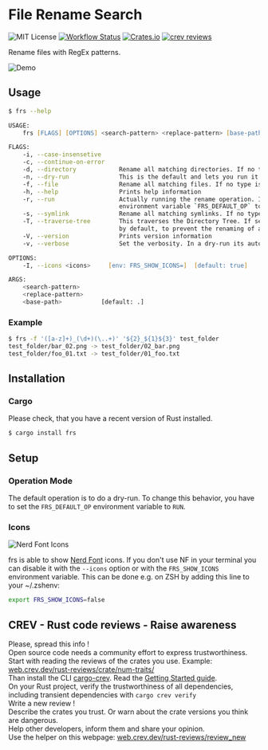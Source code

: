 # File Rename Search

![MIT License](https://img.shields.io/github/license/TheAlgorythm/frs?style=for-the-badge&logo=open-source-initiative)
[![Workflow Status](https://img.shields.io/github/workflow/status/TheAlgorythm/frs/Rust?style=for-the-badge)](https://github.com/TheAlgorythm/frs/actions?query=workflow%3ARust)
[![Crates.io](https://img.shields.io/crates/v/frs?style=for-the-badge&logo=rust)](https://crates.io/crates/frs)
[![crev reviews](https://web.crev.dev/rust-reviews/badge/crev_count/frs.svg)](https://web.crev.dev/rust-reviews/crate/frs/)

Rename files with RegEx patterns.

![Demo](https://zschoen.dev/img/frs_casts.svg)

## Usage

```zsh
$ frs --help

USAGE:
    frs [FLAGS] [OPTIONS] <search-pattern> <replace-pattern> [base-path]

FLAGS:
    -i, --case-insensetive
    -c, --continue-on-error
    -d, --directory            Rename all matching directories. If no type is set, then everything will be renamed
    -n, --dry-run              This is the default and lets you run it without the actual operation
    -f, --file                 Rename all matching files. If no type is set, then everything will be renamed
    -h, --help                 Prints help information
    -r, --run                  Actually running the rename operation. If you want to set this as default, set the
                               environment variable `FRS_DEFAULT_OP` to `RUN`
    -s, --symlink              Rename all matching symlinks. If no type is set, then everything will be renamed
    -T, --traverse-tree        This traverses the Directory Tree. If set, the renaming of directories will be disabled
                               by default, to prevent the renaming of a directory and its inner files
    -V, --version              Prints version information
    -v, --verbose              Set the verbosity. In a dry-run its automatically set to 1

OPTIONS:
    -I, --icons <icons>     [env: FRS_SHOW_ICONS=]  [default: true]

ARGS:
    <search-pattern>
    <replace-pattern>
    <base-path>           [default: .]
```

### Example

```zsh
$ frs -f '([a-z]+)_(\d+)(\..+)' '${2}_${1}${3}' test_folder
test_folder/bar_02.png -> test_folder/02_bar.png
test_folder/foo_01.txt -> test_folder/01_foo.txt
```

## Installation

### Cargo

Please check, that you have a recent version of Rust installed.

```zsh
$ cargo install frs
```

## Setup

### Operation Mode

The default operation is to do a dry-run. To change this behavior, you have to set the `FRS_DEFAULT_OP` environment variable to `RUN`.

### Icons

![Nerd Font Icons](https://zschoen.dev/img/frs_icons.png)

frs is able to show [Nerd Font](https://www.nerdfonts.com/) icons. If you don't use NF in your terminal you can disable it with the `--icons` option or with the `FRS_SHOW_ICONS` environment variable.
This can be done e.g. on ZSH by adding this line to your ~/.zshenv:

```zsh
export FRS_SHOW_ICONS=false
```


## CREV - Rust code reviews - Raise awareness

Please, spread this info !\
Open source code needs a community effort to express trustworthiness.\
Start with reading the reviews of the crates you use. Example: [web.crev.dev/rust-reviews/crate/num-traits/](https://web.crev.dev/rust-reviews/crate/num-traits/) \
Than install the CLI [cargo-crev](https://github.com/crev-dev/cargo-crev)\. Read the [Getting Started guide](https://github.com/crev-dev/cargo-crev/blob/master/cargo-crev/src/doc/getting_started.md). \
On your Rust project, verify the trustworthiness of all dependencies, including transient dependencies with `cargo crev verify`\
Write a new review ! \
Describe the crates you trust. Or warn about the crate versions you think are dangerous.\
Help other developers, inform them and share your opinion.\
Use the helper on this webpage: [web.crev.dev/rust-reviews/review_new](https://web.crev.dev/rust-reviews/review_new)

